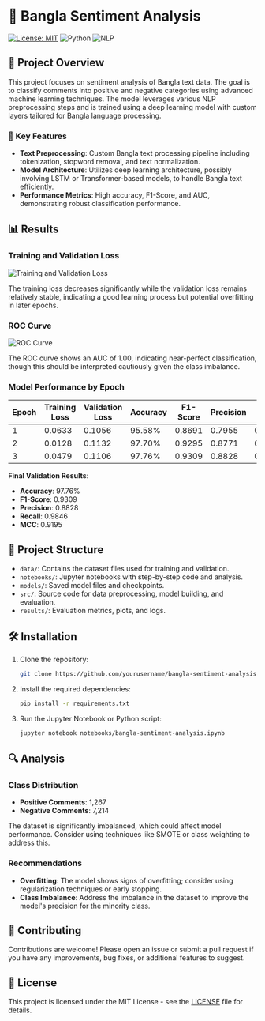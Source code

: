 # 📝 Bangla Sentiment Analysis

[![License: MIT](https://img.shields.io/badge/License-MIT-blue.svg)](https://opensource.org/licenses/MIT) ![Python](https://img.shields.io/badge/Language-Python-blue.svg) ![NLP](https://img.shields.io/badge/Domain-NLP-green.svg)

## 🚀 Project Overview

This project focuses on sentiment analysis of Bangla text data. The goal is to classify comments into positive and negative categories using advanced machine learning techniques. The model leverages various NLP preprocessing steps and is trained using a deep learning model with custom layers tailored for Bangla language processing.

### 🎯 Key Features
- **Text Preprocessing**: Custom Bangla text processing pipeline including tokenization, stopword removal, and text normalization.
- **Model Architecture**: Utilizes deep learning architecture, possibly involving LSTM or Transformer-based models, to handle Bangla text efficiently.
- **Performance Metrics**: High accuracy, F1-Score, and AUC, demonstrating robust classification performance.

## 📊 Results

### Training and Validation Loss
![Training and Validation Loss](path_to_training_validation_loss_image)

The training loss decreases significantly while the validation loss remains relatively stable, indicating a good learning process but potential overfitting in later epochs.

### ROC Curve
![ROC Curve](path_to_roc_curve_image)

The ROC curve shows an AUC of 1.00, indicating near-perfect classification, though this should be interpreted cautiously given the class imbalance.

### Model Performance by Epoch
| Epoch | Training Loss | Validation Loss | Accuracy | F1-Score | Precision | Recall | MCC  |
|-------|---------------|-----------------|----------|----------|-----------|--------|------|
| 1     | 0.0633        | 0.1056          | 95.58%   | 0.8691   | 0.7955    | 0.9577 | 0.8480 |
| 2     | 0.0128        | 0.1132          | 97.70%   | 0.9295   | 0.8771    | 0.9885 | 0.9181 |
| 3     | 0.0479        | 0.1106          | 97.76%   | 0.9309   | 0.8828    | 0.9846 | 0.9195 |

**Final Validation Results**:
- **Accuracy**: 97.76%
- **F1-Score**: 0.9309
- **Precision**: 0.8828
- **Recall**: 0.9846
- **MCC**: 0.9195

## 📂 Project Structure

- `data/`: Contains the dataset files used for training and validation.
- `notebooks/`: Jupyter notebooks with step-by-step code and analysis.
- `models/`: Saved model files and checkpoints.
- `src/`: Source code for data preprocessing, model building, and evaluation.
- `results/`: Evaluation metrics, plots, and logs.

## 🛠️ Installation

1. Clone the repository:
   ```bash
   git clone https://github.com/yourusername/bangla-sentiment-analysis.git
   
2. Install the required dependencies:
   ```bash
   pip install -r requirements.txt
   
4. Run the Jupyter Notebook or Python script:
   ```bash
   jupyter notebook notebooks/bangla-sentiment-analysis.ipynb
   
## 🔍 **Analysis**

### Class Distribution

- **Positive Comments**: 1,267
- **Negative Comments**: 7,214

The dataset is significantly imbalanced, which could affect model performance. Consider using techniques like SMOTE or class weighting to address this.

### Recommendations

- **Overfitting**: The model shows signs of overfitting; consider using regularization techniques or early stopping.
- **Class Imbalance**: Address the imbalance in the dataset to improve the model's precision for the minority class.

## 🤝 **Contributing**

Contributions are welcome! Please open an issue or submit a pull request if you have any improvements, bug fixes, or additional features to suggest.

## 📄 **License**

This project is licensed under the MIT License - see the [LICENSE](LICENSE) file for details.

   
